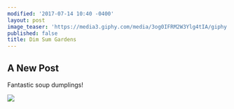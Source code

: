 ```yaml
---
modified: '2017-07-14 10:40 -0400'
layout: post
image_teaser: 'https://media3.giphy.com/media/3og0IFRM2W3Ylg4tIA/giphy.gif'
published: false
title: Dim Sum Gardens
---
```

## A New Post

Fantastic soup dumplings! 

![]({{site.baseurl}}/http://cdn2.hercampus.com/2015/10/07/Dim-Sum-Garden.jpg)
